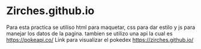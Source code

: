 # Zirches.github.io
Para esta practica se utiliso html para maquetar, css para dar estilo y js para manejar los datos de la pagina.
tambien se utilizo una api la cual es https://pokeapi.co/
Link para visualizar el pokedex https://zirches.github.io/
